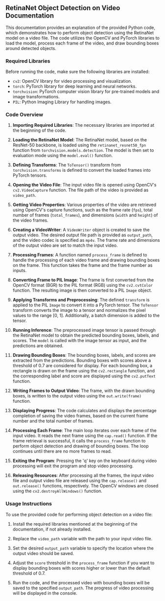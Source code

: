 ## RetinaNet Object Detection on Video Documentation

This documentation provides an explanation of the provided Python code, which demonstrates how to perform object detection using the RetinaNet model on a video file. The code utilizes the OpenCV and PyTorch libraries to load the model, process each frame of the video, and draw bounding boxes around detected objects.

### Required Libraries
Before running the code, make sure the following libraries are installed:

- `cv2`: OpenCV library for video processing and visualization.
- `torch`: PyTorch library for deep learning and neural networks.
- `torchvision`: PyTorch computer vision library for pre-trained models and image transformations.
- `PIL`: Python Imaging Library for handling images.

### Code Overview

1. **Importing Required Libraries**: The necessary libraries are imported at the beginning of the code.

2. **Loading the RetinaNet Model**: The RetinaNet model, based on the ResNet-50 backbone, is loaded using the `retinanet_resnet50_fpn` function from `torchvision.models.detection`. The model is then set to evaluation mode using the `model.eval()` function.

3. **Defining Transforms**: The `ToTensor()` transform from `torchvision.transforms` is defined to convert the loaded frames into PyTorch tensors.

4. **Opening the Video File**: The input video file is opened using OpenCV's `cv2.VideoCapture` function. The file path of the video is provided as `video_path`.

5. **Getting Video Properties**: Various properties of the video are retrieved using OpenCV's capture functions, such as the frame rate (`fps`), total number of frames (`total_frames`), and dimensions (`width` and `height`) of the video frames.

6. **Creating a VideoWriter**: A `VideoWriter` object is created to save the output video. The desired output file path is provided as `output_path`, and the video codec is specified as `mp4v`. The frame rate and dimensions of the output video are set to match the input video.

7. **Processing Frames**: A function named `process_frame` is defined to handle the processing of each video frame and drawing bounding boxes on the frame. This function takes the frame and the frame number as inputs.

8. **Converting Frame to PIL Image**: The frame is first converted from the OpenCV format (BGR) to the PIL format (RGB) using the `cv2.cvtColor` function. The resulting image is then converted to a PIL `Image` object.

9. **Applying Transforms and Preprocessing**: The defined `transform` is applied to the PIL `Image` to convert it into a PyTorch tensor. The `ToTensor` transform converts the image to a tensor and normalizes the pixel values to the range [0, 1]. Additionally, a batch dimension is added to the tensor.

10. **Running Inference**: The preprocessed image tensor is passed through the RetinaNet model to obtain the predicted bounding boxes, labels, and scores. The `model` is called with the image tensor as input, and the predictions are obtained.

11. **Drawing Bounding Boxes**: The bounding boxes, labels, and scores are extracted from the predictions. Bounding boxes with scores above a threshold of 0.7 are considered for display. For each bounding box, a rectangle is drawn on the frame using the `cv2.rectangle` function, and the corresponding label and score are displayed using the `cv2.putText` function.

12. **Writing Frames to Output Video**: The frame, with the drawn bounding boxes, is written to the output video using the `out.write(frame)` function.

13. **Displaying Progress**: The code calculates and displays the percentage completion of saving the video frames, based on the current frame number and the total number of frames.

14. **Processing Each Frame**: The main loop iterates over each frame of the input video. It reads the next frame using the `cap.read()` function. If the frame retrieval is successful, it calls the `process_frame` function to perform object detection and drawing of bounding boxes. The loop continues until there are no more frames to read.

15. **Exiting the Program**: Pressing the 'q' key on the keyboard during video processing will exit the program and stop video processing.

16. **Releasing Resources**: After processing all the frames, the input video file and output video file are released using the `cap.release()` and `out.release()` functions, respectively. The OpenCV windows are closed using the `cv2.destroyAllWindows()` function.

### Usage Instructions

To use the provided code for performing object detection on a video file:

1. Install the required libraries mentioned at the beginning of the documentation, if not already installed.

2. Replace the `video_path` variable with the path to your input video file.

3. Set the desired `output_path` variable to specify the location where the output video should be saved.

4. Adjust the `score` threshold in the `process_frame` function if you want to display bounding boxes with scores higher or lower than the default threshold of 0.7.

5. Run the code, and the processed video with bounding boxes will be saved to the specified `output_path`. The progress of video processing will be displayed in the console.

